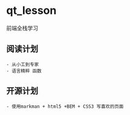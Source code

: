 # qt_lesson
前端全栈学习

##  阅读计划
    - 从小工到专家
    - 语言精粹 函数
## 开源计划
    - 使用markman + html5 +BEM + CSS3 写喜欢的页面
